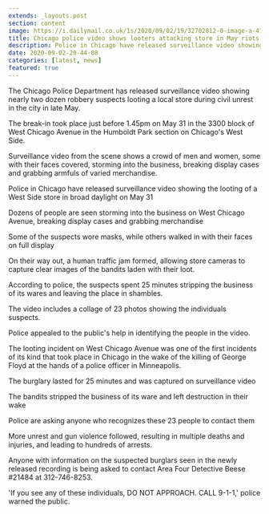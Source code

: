 ```yaml
---
extends: _layouts.post
section: content
image: https://i.dailymail.co.uk/1s/2020/09/02/19/32702812-0-image-a-41_1599073092514.jpg 
title: Chicago police video shows looters attacking store in May riots 
description: Police in Chicago have released surveillance video showing the looting of a West Side store in broad daylight on May 31. They are asking the public for help in identifying the culprits in the footage. 
date: 2020-09-02-20-44-08 
categories: [latest, news] 
featured: true 
--- 
```

The Chicago Police Department has released surveillance video showing nearly two dozen robbery suspects looting a local store during civil unrest in the city in late May.

The break-in took place just before 1.45pm on May 31 in the 3300 block of West Chicago Avenue in the Humboldt Park section on Chicago's West Side.

Surveillance video from the scene shows a crowd of men and women, some with their faces covered, storming into the business, breaking display cases and grabbing armfuls of varied merchandise.

Police in Chicago have released surveillance video showing the looting of a West Side store in broad daylight on May 31

Dozens of people are seen storming into the business on West Chicago Avenue, breaking display cases and grabbing merchandise 

Some of the suspects wore masks, while others walked in with their faces on full display  

On their way out, a human traffic jam formed, allowing store cameras to capture clear images of the bandits laden with their loot. 

According to police, the suspects spent 25 minutes stripping the business of its wares and leaving the place in shambles.  

The video includes a collage of 23 photos showing the individuals suspects.   

Police appealed to the public's help in identifying the people in the video.

The looting incident on West Chicago Avenue was one of the first incidents of its kind that took place in Chicago in the wake of the killing of George Floyd at the hands of a police officer in Minneapolis. 

The burglary lasted for 25 minutes and was captured on surveillance video

The bandits stripped the business of its ware and left destruction in their wake 

Police are asking anyone who recognizes these 23 people to contact them 

More unrest and gun violence followed, resulting in multiple deaths and injuries, and leading to hundreds of arrests. 

Anyone with information on the suspected burglars seen in the newly released recording is being asked to contact Area Four Detective Beese #21484 at 312-746-8253.

'If you see any of these individuals, DO NOT APPROACH. CALL 9-1-1,' police warned the public.  

